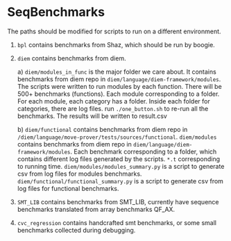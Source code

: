 # SeqBenchmarks

The paths should be modified for scripts to run on a different environment.

1. ```bpl``` contains benchmarks from Shaz, which should be run by boogie.
2. ```diem``` contains benchmarks from diem. 

   a)
   ```diem/modules_in_func``` is the major folder we care about. It contains benchmarks from diem repo in ```diem/language/diem-framework/modules```.
   The scripts were written to run modules by each function. There will be 500+ benchmarks (functions).
   Each module corresponding to a folder. For each module, each category has a folder. Inside each folder for categories, there are log files.
   run ```./one_button.sh``` to re-run all the benchmarks. The results will be written to result.csv
    
   b)
   ```diem/functional``` contains benchmarks from diem repo in ```/diem/language/move-prover/tests/sources/functional```.
   ```diem/modules``` contains benchmarks from diem repo in ```diem/language/diem-framework/modules```.
   Each benchmark corresponding to a folder, which contains different log files generated by the scripts. ```*.t``` corresponding to running time.
   ```diem/modules/modules_summary.py``` is a script to generate csv from log files for modules benchmarks.
   ```diem/functional/functional_summary.py``` is a script to generate csv from log files for functional benchmarks.
   
   
3. ```SMT_LIB``` contains benchmarks from SMT_LIB, currently have sequence benchmarks translated from array benchmarks QF_AX.
4. ```cvc_regression``` contains handcrafted smt benchmarks, or some small benchmarks collected during debugging.
   
